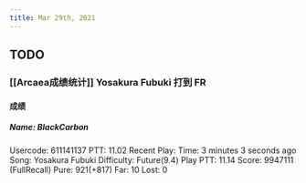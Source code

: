 ```yaml
---
title: Mar 29th, 2021
---
```


## TODO
### [[Arcaea成绩统计]] Yosakura Fubuki 打到 FR
#### 成绩
##### Name: BlackCarbon
Usercode: 611141137
PTT: 11.02
Recent Play:
Time: 3 minutes 3 seconds ago
Song: Yosakura Fubuki
Difficulty: Future(9.4)
Play PTT: 11.14
Score: 9947111 (FullRecall)
Pure: 921(+817)
Far: 10
Lost: 0
##
